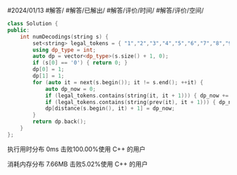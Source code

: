 #2024/01/13 #解答/ #解答/已解出/ #解答/评价/时间/ #解答/评价/空间/ 

``` cpp
class Solution {
public:
	int numDecodings(string s) {
		set<string> legal_tokens = { "1","2","3","4","5","6","7","8","9","10","11","12","13","14","15","16","17","18","19","20","21","22","23","24","25","26" };
		using dp_type = int;
		auto dp = vector<dp_type>(s.size() + 1, 0);
		if (s[0] == '0') { return 0; }
		dp[0] = 1;
		dp[1] = 1;
		for (auto it = next(s.begin()); it != s.end(); ++it) {
			auto dp_now = 0;
			if (legal_tokens.contains(string(it, it + 1))) { dp_now += dp[distance(s.begin(), it)]; }
			if (legal_tokens.contains(string(prev(it), it + 1))) { dp_now += dp[distance(s.begin(), it) - 1]; }
			dp[distance(s.begin(), it) + 1] = dp_now;
		}
		return dp.back();
	}
};
```

执行用时分布
0ms
击败100.00%使用 C++ 的用户

消耗内存分布
7.66MB
击败5.02%使用 C++ 的用户